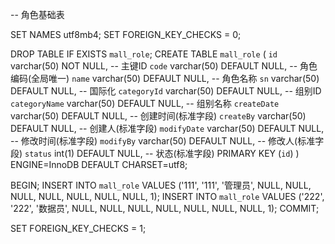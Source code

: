 -- 角色基础表

SET NAMES utf8mb4;
SET FOREIGN_KEY_CHECKS = 0;

DROP TABLE IF EXISTS `mall_role`;
CREATE TABLE `mall_role` (
  `id` varchar(50) NOT NULL,                    -- 主键ID
  `code` varchar(50) DEFAULT NULL,              -- 角色编码(全局唯一)
  `name` varchar(50) DEFAULT NULL,              -- 角色名称
  `sn` varchar(50) DEFAULT NULL,                -- 国际化
  `categoryId` varchar(50) DEFAULT NULL,       -- 组别ID
  `categoryName` varchar(50) DEFAULT NULL,     -- 组别名称
  `createDate` varchar(50) DEFAULT NULL,       -- 创建时间(标准字段)
  `createBy` varchar(50) DEFAULT NULL,         -- 创建人(标准字段)
  `modifyDate` varchar(50) DEFAULT NULL,       -- 修改时间(标准字段)
  `modifyBy` varchar(50) DEFAULT NULL,         -- 修改人(标准字段)
  `status` int(1) DEFAULT NULL,                 -- 状态(标准字段)
  PRIMARY KEY (`id`)
) ENGINE=InnoDB DEFAULT CHARSET=utf8;

BEGIN;
INSERT INTO `mall_role` VALUES ('111', '111', '管理员', NULL, NULL, NULL, NULL, NULL, NULL, NULL, 1);
INSERT INTO `mall_role` VALUES ('222', '222', '数据员', NULL, NULL, NULL, NULL, NULL, NULL, NULL, 1);
COMMIT;

SET FOREIGN_KEY_CHECKS = 1;